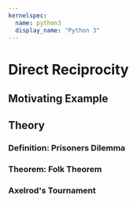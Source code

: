 ```yaml
---
kernelspec:
  name: python3
  display_name: "Python 3"
---
```


# Direct Reciprocity

## Motivating Example

## Theory

### Definition: Prisoners Dilemma

### Theorem: Folk Theorem

### Axelrod's Tournament
